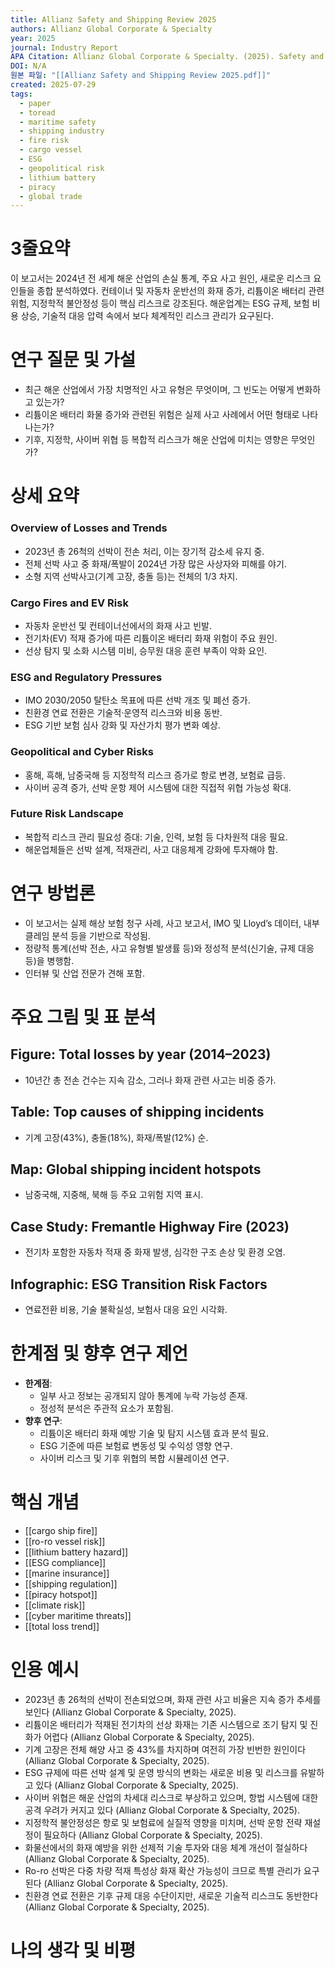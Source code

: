 ```yaml
---
title: Allianz Safety and Shipping Review 2025
authors: Allianz Global Corporate & Specialty
year: 2025
journal: Industry Report
APA Citation: Allianz Global Corporate & Specialty. (2025). Safety and Shipping Review 2025. Allianz SE.
DOI: N/A
원본 파일: "[[Allianz Safety and Shipping Review 2025.pdf]]"
created: 2025-07-29
tags:
  - paper
  - toread
  - maritime safety
  - shipping industry
  - fire risk
  - cargo vessel
  - ESG
  - geopolitical risk
  - lithium battery
  - piracy
  - global trade
---
```


# 3줄요약
이 보고서는 2024년 전 세계 해운 산업의 손실 통계, 주요 사고 원인, 새로운 리스크 요인들을 종합 분석하였다. 컨테이너 및 자동차 운반선의 화재 증가, 리튬이온 배터리 관련 위험, 지정학적 불안정성 등이 핵심 리스크로 강조된다. 해운업계는 ESG 규제, 보험 비용 상승, 기술적 대응 압력 속에서 보다 체계적인 리스크 관리가 요구된다.

# 연구 질문 및 가설
- 최근 해운 산업에서 가장 치명적인 사고 유형은 무엇이며, 그 빈도는 어떻게 변화하고 있는가?
- 리튬이온 배터리 화물 증가와 관련된 위험은 실제 사고 사례에서 어떤 형태로 나타나는가?
- 기후, 지정학, 사이버 위협 등 복합적 리스크가 해운 산업에 미치는 영향은 무엇인가?

# 상세 요약

### Overview of Losses and Trends
- 2023년 총 26척의 선박이 전손 처리, 이는 장기적 감소세 유지 중.
- 전체 선박 사고 중 화재/폭발이 2024년 가장 많은 사상자와 피해를 야기.
- 소형 지역 선박사고(기계 고장, 충돌 등)는 전체의 1/3 차지.

### Cargo Fires and EV Risk
- 자동차 운반선 및 컨테이너선에서의 화재 사고 빈발.
- 전기차(EV) 적재 증가에 따른 리튬이온 배터리 화재 위험이 주요 원인.
- 선상 탐지 및 소화 시스템 미비, 승무원 대응 훈련 부족이 악화 요인.

### ESG and Regulatory Pressures
- IMO 2030/2050 탈탄소 목표에 따른 선박 개조 및 폐선 증가.
- 친환경 연료 전환은 기술적·운영적 리스크와 비용 동반.
- ESG 기반 보험 심사 강화 및 자산가치 평가 변화 예상.

### Geopolitical and Cyber Risks
- 홍해, 흑해, 남중국해 등 지정학적 리스크 증가로 항로 변경, 보험료 급등.
- 사이버 공격 증가, 선박 운항 제어 시스템에 대한 직접적 위협 가능성 확대.

### Future Risk Landscape
- 복합적 리스크 관리 필요성 증대: 기술, 인력, 보험 등 다차원적 대응 필요.
- 해운업체들은 선박 설계, 적재관리, 사고 대응체계 강화에 투자해야 함.

# 연구 방법론
- 이 보고서는 실제 해상 보험 청구 사례, 사고 보고서, IMO 및 Lloyd’s 데이터, 내부 클레임 분석 등을 기반으로 작성됨.
- 정량적 통계(선박 전손, 사고 유형별 발생률 등)와 정성적 분석(신기술, 규제 대응 등)을 병행함.
- 인터뷰 및 산업 전문가 견해 포함.

# 주요 그림 및 표 분석

## Figure: Total losses by year (2014–2023)
- 10년간 총 전손 건수는 지속 감소, 그러나 화재 관련 사고는 비중 증가.

## Table: Top causes of shipping incidents
- 기계 고장(43%), 충돌(18%), 화재/폭발(12%) 순.

## Map: Global shipping incident hotspots
- 남중국해, 지중해, 북해 등 주요 고위험 지역 표시.

## Case Study: Fremantle Highway Fire (2023)
- 전기차 포함한 자동차 적재 중 화재 발생, 심각한 구조 손상 및 환경 오염.

## Infographic: ESG Transition Risk Factors
- 연료전환 비용, 기술 불확실성, 보험사 대응 요인 시각화.

# 한계점 및 향후 연구 제언
- **한계점**:
  - 일부 사고 정보는 공개되지 않아 통계에 누락 가능성 존재.
  - 정성적 분석은 주관적 요소가 포함됨.
- **향후 연구**:
  - 리튬이온 배터리 화재 예방 기술 및 탐지 시스템 효과 분석 필요.
  - ESG 기준에 따른 보험료 변동성 및 수익성 영향 연구.
  - 사이버 리스크 및 기후 위협의 복합 시뮬레이션 연구.

# 핵심 개념
- [[cargo ship fire]]
- [[ro-ro vessel risk]]
- [[lithium battery hazard]]
- [[ESG compliance]]
- [[marine insurance]]
- [[shipping regulation]]
- [[piracy hotspot]]
- [[climate risk]]
- [[cyber maritime threats]]
- [[total loss trend]]

# 인용 예시
- 2023년 총 26척의 선박이 전손되었으며, 화재 관련 사고 비율은 지속 증가 추세를 보인다 (Allianz Global Corporate & Specialty, 2025).
- 리튬이온 배터리가 적재된 전기차의 선상 화재는 기존 시스템으로 조기 탐지 및 진화가 어렵다 (Allianz Global Corporate & Specialty, 2025).
- 기계 고장은 전체 해양 사고 중 43%를 차지하며 여전히 가장 빈번한 원인이다 (Allianz Global Corporate & Specialty, 2025).
- ESG 규제에 따른 선박 설계 및 운영 방식의 변화는 새로운 비용 및 리스크를 유발하고 있다 (Allianz Global Corporate & Specialty, 2025).
- 사이버 위협은 해운 산업의 차세대 리스크로 부상하고 있으며, 항법 시스템에 대한 공격 우려가 커지고 있다 (Allianz Global Corporate & Specialty, 2025).
- 지정학적 불안정성은 항로 및 보험료에 실질적 영향을 미치며, 선박 운항 전략 재설정이 필요하다 (Allianz Global Corporate & Specialty, 2025).
- 화물선에서의 화재 예방을 위한 선제적 기술 투자와 대응 체계 개선이 절실하다 (Allianz Global Corporate & Specialty, 2025).
- Ro-ro 선박은 다중 차량 적재 특성상 화재 확산 가능성이 크므로 특별 관리가 요구된다 (Allianz Global Corporate & Specialty, 2025).
- 친환경 연료 전환은 기후 규제 대응 수단이지만, 새로운 기술적 리스크도 동반한다 (Allianz Global Corporate & Specialty, 2025).

# 나의 생각 및 비평
